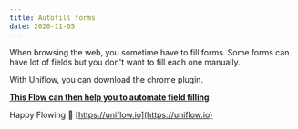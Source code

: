 ```yaml
---
title: Autofill forms
date: 2020-11-05
---
```


When browsing the web, you sometime have to fill forms. Some forms can have lot of fields but you don't want to fill each one manually.

With Uniflow, you can download the chrome plugin.

**[This Flow can then help you to automate field filling](https://uniflow.io/public/feed/auto-fill-forms)**

Happy Flowing 🚀 [https://uniflow.io](https://uniflow.io)